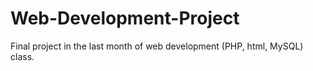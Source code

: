 # Web-Development-Project
Final project in the last month of web development (PHP, html, MySQL) class.
